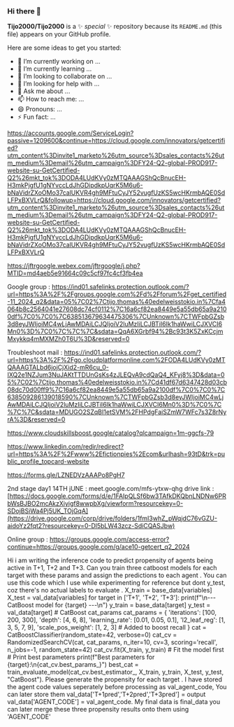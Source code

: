 ### Hi there 👋

**Tijo2000/Tijo2000** is a ✨ _special_ ✨ repository because its `README.md` (this file) appears on your GitHub profile.

Here are some ideas to get you started:

- 🔭 I’m currently working on ...
- 🌱 I’m currently learning ...
- 👯 I’m looking to collaborate on ...
- 🤔 I’m looking for help with ...
- 💬 Ask me about ...
- 📫 How to reach me: ...
- 😄 Pronouns: ...
- ⚡ Fun fact: ...

https://accounts.google.com/ServiceLogin?passive=1209600&continue=https://cloud.google.com/innovators/getcertified?utm_content%3Dinvite1_marketo%26utm_source%3Dsales_contacts%26utm_medium%3Demail%26utm_campaign%3DFY24-Q2-global-PROD917-website-su-GetCertified-Q2%26mkt_tok%3DODA4LUdKVy0zMTQAAAGShQcBnucEH-H3mkPjgfU1gNYvccLdJhGDipdkpUqrK5M6u6-bNaVidrZXoOMo37calUKVR4gh9MFtuCyJY52vugfUzKS5wcHKrmbAQE0SdLFPxBXVLrQ&followup=https://cloud.google.com/innovators/getcertified?utm_content%3Dinvite1_marketo%26utm_source%3Dsales_contacts%26utm_medium%3Demail%26utm_campaign%3DFY24-Q2-global-PROD917-website-su-GetCertified-Q2%26mkt_tok%3DODA4LUdKVy0zMTQAAAGShQcBnucEH-H3mkPjgfU1gNYvccLdJhGDipdkpUqrK5M6u6-bNaVidrZXoOMo37calUKVR4gh9MFtuCyJY52vugfUzKS5wcHKrmbAQE0SdLFPxBXVLrQ


https://jftrgoogle.webex.com/jftrgoogle/j.php?MTID=md4aeb5e91664c09c5cf97fc4cf3fb4ea

Google group : https://ind01.safelinks.protection.outlook.com/?url=https%3A%2F%2Fgroups.google.com%2Fd%2Fforum%2Fget_certified-11_2024_q2&data=05%7C02%7Ctijo.thomas%40edelweisstokio.in%7Cfa4064b8c2564041e27608dc74cf0112%7C16a6cf82ea8449e5a55db65a9a2100df%7C0%7C0%7C638513679634475306%7CUnknown%7CTWFpbGZsb3d8eyJWIjoiMC4wLjAwMDAiLCJQIjoiV2luMzIiLCJBTiI6Ik1haWwiLCJXVCI6Mn0%3D%7C0%7C%7C%7C&sdata=QqA6XGrbf94%2Bc93t3K5ZxKCcjmMxykkq4mMXMZh0T6U%3D&reserved=0

Troubleshoot mail : https://ind01.safelinks.protection.outlook.com/?url=https%3A%2F%2Fgo.cloudplatformonline.com%2FODA4LUdKVy0zMTQAAAGTALbd6jojCjXid2-mR6cu_0-IXQ2e1NZJum3NuJAKtTTDUnGsKs4zJLEQvA9cdQaQ4_KFyj8%3D&data=05%7C02%7Ctijo.thomas%40edelweisstokio.in%7Cd41df67d6347428d03cb08dc70d00ff9%7C16a6cf82ea8449e5a55db65a9a2100df%7C0%7C0%7C638509286139018590%7CUnknown%7CTWFpbGZsb3d8eyJWIjoiMC4wLjAwMDAiLCJQIjoiV2luMzIiLCJBTiI6Ik1haWwiLCJXVCI6Mn0%3D%7C0%7C%7C%7C&sdata=MDUGO2SZqBI1etSVM%2FHPdgFaiSZmW7WFc7s3Z8rNyrA%3D&reserved=0

https://www.cloudskillsboost.google/catalog?qlcampaign=1m-ggcfs-79

https://www.linkedin.com/redir/redirect?url=https%3A%2F%2Fwww%2Efictionpies%2Ecom&urlhash=93tD&trk=public_profile_topcard-website


https://forms.gle/LZNEDVzAAAPo8PgH7

2nd stage
day1 14TH jUNE : meet.google.com/mfs-ytxw-qhg
drive link : [https://docs.google.com/forms/d/e/1FAIpQLSf6bw3TAfkDKQbnLNDNw6PRbWsBJBO2mcAkzXiyigf8wwpbXg/viewform?resourcekey=0-SDojBSiWa4Pj5UK_TOjGqA](https://drive.google.com/corp/drive/folders/1fmI3whZ_pWqjdC76vGZU-aidoYz2fqt2?resourcekey=0-Dl5bLW43zcz-SdiCQASJbw)

Online group : https://groups.google.com/access-error?continue=https://groups.google.com/g/ace10-getcert_q2_2024







Hi i am writing the inference code to predict propensity of agents being active in T+1, T+2 and T+3. Can you train three catboost models for each target with these params and assign the predictions to each agent . You can use this code which I use while experimenting for reference but dont  y_test, coz there's no actual labels to evaluate . X_train = base_data[variables]
X_test = val_data[variables]
for target in ['T+1', 'T+2', 'T+3']:
    print(f"\n--- CatBoost model for {target} ---\n")
    y_train = base_data[target]
    y_test = val_data[target]
    # CatBoost cat_params
    cat_params = {
        'iterations': [100, 200, 300],
        'depth': [4, 6, 8],
        'learning_rate': [0.01, 0.05, 0.1],
        'l2_leaf_reg': [1, 3, 5, 7, 9],
        'scale_pos_weight': [1, 2, 3]  # Added to boost recall
    }
    cat = CatBoostClassifier(random_state=42, verbose=0)
    cat_cv = RandomizedSearchCV(cat, cat_params, n_iter=10, cv=3, scoring='recall', n_jobs=-1, random_state=42)
    cat_cv.fit(X_train, y_train)  # Fit the model first
    # Print best parameters
    print(f"Best parameters for {target}:\n{cat_cv.best_params_}")
    best_cat = train_evaluate_model(cat_cv.best_estimator_, X_train, y_train, X_test, y_test, "CatBoost"). Please generate the propensity for each target . I have stored the agent code values seperately before processing as val_agent_code, You can later store them val_data['T+1pred','T+2pred','T+3pred'] = output
val_data['AGENT_CODE'] = val_agent_code. My final data is final_data you can later merge these three propensity results onto them using 'AGENT_CODE'


